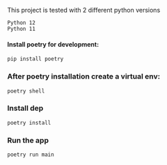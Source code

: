 This project is tested with 2 different python versions

    Python 12 
    Python 11 

#### Install poetry for development: 
    
    pip install poetry


### After poetry installation create a virtual env: 

    poetry shell

### Install dep 

    poetry install

### Run the app 

    poetry run main